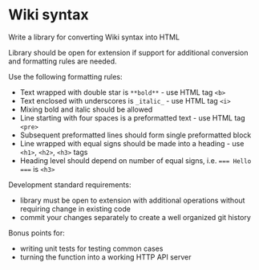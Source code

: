 # Wiki syntax

Write a library for converting Wiki syntax into HTML

Library should be open for extension if support for additional conversion
and formatting rules are needed.

Use the following formatting rules:
- Text wrapped with double star is `**bold**` - use HTML tag `<b>`
- Text enclosed with underscores is `_italic_` - use HTML tag `<i>`
- Mixing bold and italic should be allowed
- Line starting with four spaces is a preformatted text - use HTML tag `<pre>`
- Subsequent preformatted lines should form single preformatted block
- Line wrapped with equal signs should be made into a heading - use `<h1>`, `<h2>`, `<h3>` tags
- Heading level should depend on number of equal signs, i.e. `=== Hello ===` is `<h3>`

Development standard requirements:
- library must be open to extension with additional operations without requiring change
in existing code
- commit your changes separately to create a well organized git history

Bonus points for:
- writing unit tests for testing common cases
- turning the function into a working HTTP API server
